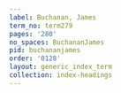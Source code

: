 ```yaml
---
label: Buchanan, James
term_no: term279
pages: '280'
no_spaces: BuchananJames
pid: buchananjames
order: '0128'
layout: generic_index_term
collection: index-headings
---
```

